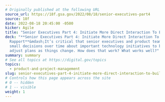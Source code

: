 ```yaml
---
# Originally published at the following URL
source_url: https://18f.gsa.gov/2022/08/18/senior-executives-part4
source: 18f
date: 2022-08-18 20:45:00 -0500
kicker: Agile
title: "Senior Executives Part 4: Initiate More Direct Interaction To Build Rapport"
deck: "**Senior Executives Part 4: Initiate More Direct Interaction To Build
  Rapport**&mdash;It’s critical that senior executives and product teams make
  small decisions over time about important technology initiatives to be able to
  adjust plans as things change. How does that work? What works well?"
summary: summary
# See all topics at https://digital.gov/topics
topics:
  - product-and-project-management
slug: senior-executives-part-4-initiate-more-direct-interaction-to-build-rapport
# Controls how this page appears across the site
# 0 -- hidden
# 1 -- visible
weight: 1
---
```

